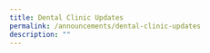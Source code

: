 ```yaml
---
title: Dental Clinic Updates
permalink: /announcements/dental-clinic-updates
description: ""
---
```

